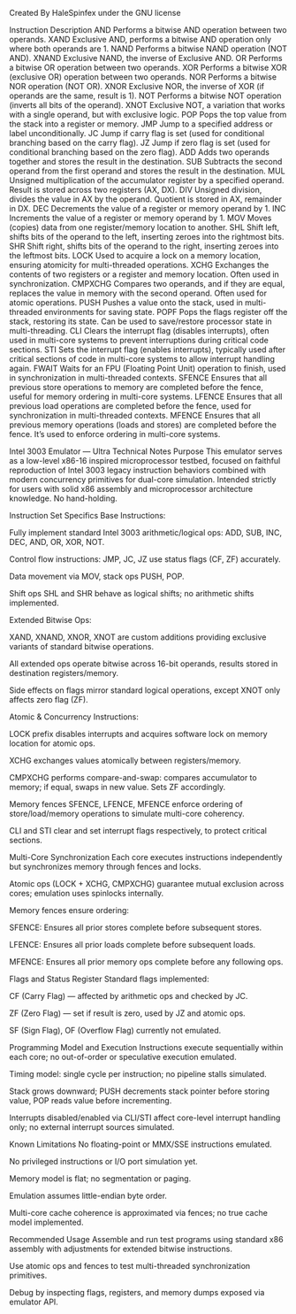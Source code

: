 Created By HaleSpinfex under the GNU license

Instruction	Description
AND	Performs a bitwise AND operation between two operands.
XAND	Exclusive AND, performs a bitwise AND operation only where both operands are 1.
NAND	Performs a bitwise NAND operation (NOT AND).
XNAND	Exclusive NAND, the inverse of Exclusive AND.
OR	Performs a bitwise OR operation between two operands.
XOR	Performs a bitwise XOR (exclusive OR) operation between two operands.
NOR	Performs a bitwise NOR operation (NOT OR).
XNOR	Exclusive NOR, the inverse of XOR (if operands are the same, result is 1).
NOT	Performs a bitwise NOT operation (inverts all bits of the operand).
XNOT	Exclusive NOT, a variation that works with a single operand, but with exclusive logic.
POP	Pops the top value from the stack into a register or memory.
JMP	Jump to a specified address or label unconditionally.
JC	Jump if carry flag is set (used for conditional branching based on the carry flag).
JZ	Jump if zero flag is set (used for conditional branching based on the zero flag).
ADD	Adds two operands together and stores the result in the destination.
SUB	Subtracts the second operand from the first operand and stores the result in the destination.
MUL	Unsigned multiplication of the accumulator register by a specified operand. Result is stored across two registers (AX, DX).
DIV	Unsigned division, divides the value in AX by the operand. Quotient is stored in AX, remainder in DX.
DEC	Decrements the value of a register or memory operand by 1.
INC	Increments the value of a register or memory operand by 1.
MOV	Moves (copies) data from one register/memory location to another.
SHL	Shift left, shifts bits of the operand to the left, inserting zeroes into the rightmost bits.
SHR	Shift right, shifts bits of the operand to the right, inserting zeroes into the leftmost bits.
LOCK	Used to acquire a lock on a memory location, ensuring atomicity for multi-threaded operations.
XCHG	Exchanges the contents of two registers or a register and memory location. Often used in synchronization.
CMPXCHG	Compares two operands, and if they are equal, replaces the value in memory with the second operand. Often used for atomic operations.
PUSH	Pushes a value onto the stack, used in multi-threaded environments for saving state.
POPF	Pops the flags register off the stack, restoring its state. Can be used to save/restore processor state in multi-threading.
CLI	Clears the interrupt flag (disables interrupts), often used in multi-core systems to prevent interruptions during critical code sections.
STI	Sets the interrupt flag (enables interrupts), typically used after critical sections of code in multi-core systems to allow interrupt handling again.
FWAIT	Waits for an FPU (Floating Point Unit) operation to finish, used in synchronization in multi-threaded contexts.
SFENCE	Ensures that all previous store operations to memory are completed before the fence, useful for memory ordering in multi-core systems.
LFENCE	Ensures that all previous load operations are completed before the fence, used for synchronization in multi-threaded contexts.
MFENCE	Ensures that all previous memory operations (loads and stores) are completed before the fence. It’s used to enforce ordering in multi-core systems.

Intel 3003 Emulator — Ultra Technical Notes
Purpose
This emulator serves as a low-level x86-16 inspired microprocessor testbed, focused on faithful reproduction of Intel 3003 legacy instruction behaviors combined with modern concurrency primitives for dual-core simulation. Intended strictly for users with solid x86 assembly and microprocessor architecture knowledge. No hand-holding.

Instruction Set Specifics
Base Instructions:

Fully implement standard Intel 3003 arithmetic/logical ops: ADD, SUB, INC, DEC, AND, OR, XOR, NOT.

Control flow instructions: JMP, JC, JZ use status flags (CF, ZF) accurately.

Data movement via MOV, stack ops PUSH, POP.

Shift ops SHL and SHR behave as logical shifts; no arithmetic shifts implemented.

Extended Bitwise Ops:

XAND, XNAND, XNOR, XNOT are custom additions providing exclusive variants of standard bitwise operations.

All extended ops operate bitwise across 16-bit operands, results stored in destination registers/memory.

Side effects on flags mirror standard logical operations, except XNOT only affects zero flag (ZF).

Atomic & Concurrency Instructions:

LOCK prefix disables interrupts and acquires software lock on memory location for atomic ops.

XCHG exchanges values atomically between registers/memory.

CMPXCHG performs compare-and-swap: compares accumulator to memory; if equal, swaps in new value. Sets ZF accordingly.

Memory fences SFENCE, LFENCE, MFENCE enforce ordering of store/load/memory operations to simulate multi-core coherency.

CLI and STI clear and set interrupt flags respectively, to protect critical sections.

Multi-Core Synchronization
Each core executes instructions independently but synchronizes memory through fences and locks.

Atomic ops (LOCK + XCHG, CMPXCHG) guarantee mutual exclusion across cores; emulation uses spinlocks internally.

Memory fences ensure ordering:

SFENCE: Ensures all prior stores complete before subsequent stores.

LFENCE: Ensures all prior loads complete before subsequent loads.

MFENCE: Ensures all prior memory ops complete before any following ops.

Flags and Status Register
Standard flags implemented:

CF (Carry Flag) — affected by arithmetic ops and checked by JC.

ZF (Zero Flag) — set if result is zero, used by JZ and atomic ops.

SF (Sign Flag), OF (Overflow Flag) currently not emulated.

Programming Model and Execution
Instructions execute sequentially within each core; no out-of-order or speculative execution emulated.

Timing model: single cycle per instruction; no pipeline stalls simulated.

Stack grows downward; PUSH decrements stack pointer before storing value, POP reads value before incrementing.

Interrupts disabled/enabled via CLI/STI affect core-level interrupt handling only; no external interrupt sources simulated.

Known Limitations
No floating-point or MMX/SSE instructions emulated.

No privileged instructions or I/O port simulation yet.

Memory model is flat; no segmentation or paging.

Emulation assumes little-endian byte order.

Multi-core cache coherence is approximated via fences; no true cache model implemented.

Recommended Usage
Assemble and run test programs using standard x86 assembly with adjustments for extended bitwise instructions.

Use atomic ops and fences to test multi-threaded synchronization primitives.

Debug by inspecting flags, registers, and memory dumps exposed via emulator API.
